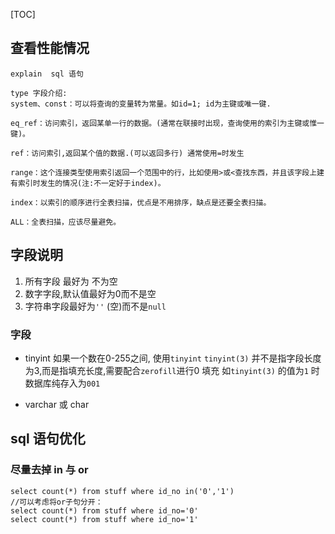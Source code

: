 [TOC]

## 查看性能情况
`explain  sql 语句`
```
type 字段介绍:
system、const：可以将查询的变量转为常量。如id=1; id为主键或唯一键.

eq_ref：访问索引，返回某单一行的数据。(通常在联接时出现，查询使用的索引为主键或惟一键)。

ref：访问索引,返回某个值的数据.(可以返回多行) 通常使用=时发生

range：这个连接类型使用索引返回一个范围中的行，比如使用>或<查找东西，并且该字段上建有索引时发生的情况(注:不一定好于index)。

index：以索引的顺序进行全表扫描，优点是不用排序，缺点是还要全表扫描。

ALL：全表扫描，应该尽量避免。

```

## 字段说明
1. 所有字段 最好为 不为空
2. 数字字段,默认值最好为0而不是空
3. 字符串字段最好为`''` (空)而不是`null`


### 字段
- tinyint
如果一个数在0-255之间, 使用`tinyint`
`tinyint(3)` 并不是指字段长度为3,而是指填充长度,需要配合`zerofill`进行0 填充
如`tinyint(3)`  的值为`1` 时 数据库纯存入为`001`


- varchar 或 char 

## sql 语句优化
### 尽量去掉 in 与 or 
```
select count(*) from stuff where id_no in('0','1')
//可以考虑将or子句分开：
select count(*) from stuff where id_no='0'
select count(*) from stuff where id_no='1'
```
